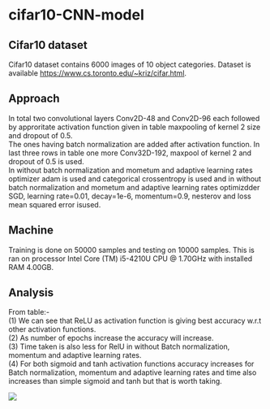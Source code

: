 # cifar10-CNN-model
## Cifar10 dataset <br>
Cifar10 dataset contains 6000 images of 10 object categories. Dataset is available https://www.cs.toronto.edu/~kriz/cifar.html. <br>

## Approach <br>
In total two convolutional layers Conv2D-48 and Conv2D-96 each followed by approritate activation function given in table maxpooling of kernel 2 size and dropout of 0.5. <br>
The ones having batch normalization are added after activation function. In last three rows in table one more Conv32D-192, maxpool of kernel 2 and dropout of 0.5 is used.<br>
In without batch normalization and mometum and adaptive learning rates optimizer adam is used and categorical crossentropy is used and in without batch normalization and mometum and adaptive learning rates optimizdder SGD, learning rate=0.01, decay=1e-6, momentum=0.9, nesterov and loss mean squared error isused.<br>

## Machine <br>
Training is done on 50000 samples and testing on 10000 samples. This is ran on processor Intel Core (TM) i5-4210U CPU @ 1.70GHz with installed RAM 4.00GB.<br>

## Analysis <br>
From table:- <br>
(1) We can see that ReLU as activation function is giving best accuracy w.r.t other activation functions. <br>
(2) As number of epochs increase the accuracy will increase. <br>
(3) Time taken is also less for RelU in without Batch normalization, momentum and adaptive learning rates.  <br>
(4) For both sigmoid and tanh activation functions accuracy increases for Batch normalization, momentum and adaptive learning rates and time also increases than simple sigmoid and tanh but that is worth taking.<br>

![](./anaysis.png)
